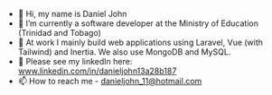 - 👋 Hi, my name is Daniel John
- 👀 I’m currently a software developer at the Ministry of Education (Trinidad and Tobago) 
- 🌱 At work I mainly build web applications using Laravel, Vue (with Tailwind) and Inertia. We also use MongoDB and MySQL.
- 💞️ Please see my linkedIn here: www.linkedin.com/in/danieljohn13a28b187
- 📫 How to reach me - danieljohn_11@hotmail.com

<!---
ecngjohn10011/ecngjohn10011 is a ✨ special ✨ repository because its `README.md` (this file) appears on your GitHub profile.
You can click the Preview link to take a look at your changes.
--->
